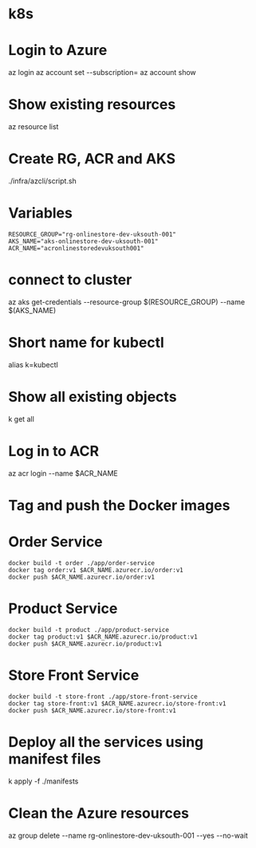 # k8s

# Login to Azure
az login
az account set --subscription=<subscriptionId>
az account show

# Show existing resources
az resource list

# Create RG, ACR and AKS
./infra/azcli/script.sh

# Variables
    RESOURCE_GROUP="rg-onlinestore-dev-uksouth-001"
    AKS_NAME="aks-onlinestore-dev-uksouth-001"
    ACR_NAME="acronlinestoredevuksouth001"

# connect to cluster
az aks get-credentials --resource-group $(RESOURCE_GROUP) --name $(AKS_NAME)

# Short name for kubectl
alias k=kubectl

# Show all existing objects
k get all

# Log in to ACR
az acr login --name $ACR_NAME

# Tag and push the Docker images

# Order Service
    docker build -t order ./app/order-service 
    docker tag order:v1 $ACR_NAME.azurecr.io/order:v1
    docker push $ACR_NAME.azurecr.io/order:v1

# Product Service
    docker build -t product ./app/product-service 
    docker tag product:v1 $ACR_NAME.azurecr.io/product:v1
    docker push $ACR_NAME.azurecr.io/product:v1

# Store Front Service
    docker build -t store-front ./app/store-front-service 
    docker tag store-front:v1 $ACR_NAME.azurecr.io/store-front:v1
    docker push $ACR_NAME.azurecr.io/store-front:v1

# Deploy all the services using manifest files
k apply -f ./manifests

# Clean the Azure resources
az group delete --name rg-onlinestore-dev-uksouth-001 --yes --no-wait